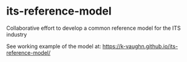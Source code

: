 # its-reference-model
Collaborative effort to develop a common reference model for the ITS industry

See working example of the model at:
https://k-vaughn.github.io/its-reference-model/
